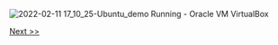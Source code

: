 ![2022-02-11 17_10_25-Ubuntu_demo  Running  - Oracle VM VirtualBox](https://user-images.githubusercontent.com/55657279/153584976-3cda535e-e000-4b75-9888-d1a3ed447fec.png)

[Next >>](32.md)
